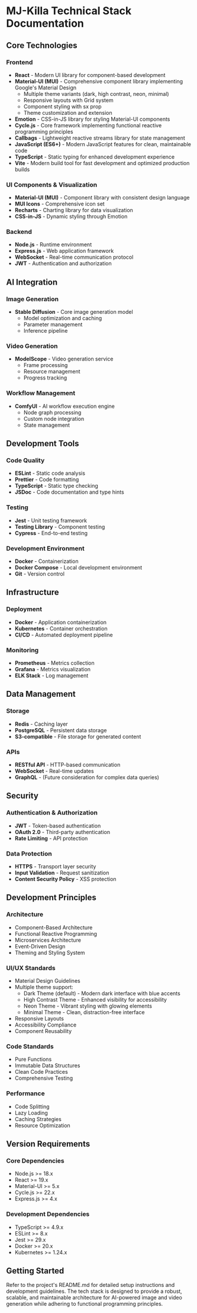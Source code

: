 # MJ-Killa Technical Stack Documentation

## Core Technologies

### Frontend
- **React** - Modern UI library for component-based development
- **Material-UI (MUI)** - Comprehensive component library implementing Google's Material Design
  - Multiple theme variants (dark, high contrast, neon, minimal)
  - Responsive layouts with Grid system
  - Component styling with sx prop
  - Theme customization and extension
- **Emotion** - CSS-in-JS library for styling Material-UI components
- **Cycle.js** - Core framework implementing functional reactive programming principles
- **Callbags** - Lightweight reactive streams library for state management
- **JavaScript (ES6+)** - Modern JavaScript features for clean, maintainable code
- **TypeScript** - Static typing for enhanced development experience
- **Vite** - Modern build tool for fast development and optimized production builds

### UI Components & Visualization
- **Material-UI (MUI)** - Component library with consistent design language
- **MUI Icons** - Comprehensive icon set
- **Recharts** - Charting library for data visualization
- **CSS-in-JS** - Dynamic styling through Emotion

### Backend
- **Node.js** - Runtime environment
- **Express.js** - Web application framework
- **WebSocket** - Real-time communication protocol
- **JWT** - Authentication and authorization

## AI Integration

### Image Generation
- **Stable Diffusion** - Core image generation model
  - Model optimization and caching
  - Parameter management
  - Inference pipeline

### Video Generation
- **ModelScope** - Video generation service
  - Frame processing
  - Resource management
  - Progress tracking

### Workflow Management
- **ComfyUI** - AI workflow execution engine
  - Node graph processing
  - Custom node integration
  - State management

## Development Tools

### Code Quality
- **ESLint** - Static code analysis
- **Prettier** - Code formatting
- **TypeScript** - Static type checking
- **JSDoc** - Code documentation and type hints

### Testing
- **Jest** - Unit testing framework
- **Testing Library** - Component testing
- **Cypress** - End-to-end testing

### Development Environment
- **Docker** - Containerization
- **Docker Compose** - Local development environment
- **Git** - Version control

## Infrastructure

### Deployment
- **Docker** - Application containerization
- **Kubernetes** - Container orchestration
- **CI/CD** - Automated deployment pipeline

### Monitoring
- **Prometheus** - Metrics collection
- **Grafana** - Metrics visualization
- **ELK Stack** - Log management

## Data Management

### Storage
- **Redis** - Caching layer
- **PostgreSQL** - Persistent data storage
- **S3-compatible** - File storage for generated content

### APIs
- **RESTful API** - HTTP-based communication
- **WebSocket** - Real-time updates
- **GraphQL** - (Future consideration for complex data queries)

## Security

### Authentication & Authorization
- **JWT** - Token-based authentication
- **OAuth 2.0** - Third-party authentication
- **Rate Limiting** - API protection

### Data Protection
- **HTTPS** - Transport layer security
- **Input Validation** - Request sanitization
- **Content Security Policy** - XSS protection

## Development Principles

### Architecture
- Component-Based Architecture
- Functional Reactive Programming
- Microservices Architecture
- Event-Driven Design
- Theming and Styling System

### UI/UX Standards
- Material Design Guidelines
- Multiple theme support:
  - Dark Theme (default) - Modern dark interface with blue accents
  - High Contrast Theme - Enhanced visibility for accessibility
  - Neon Theme - Vibrant styling with glowing elements
  - Minimal Theme - Clean, distraction-free interface
- Responsive Layouts
- Accessibility Compliance
- Component Reusability

### Code Standards
- Pure Functions
- Immutable Data Structures
- Clean Code Practices
- Comprehensive Testing

### Performance
- Code Splitting
- Lazy Loading
- Caching Strategies
- Resource Optimization

## Version Requirements

### Core Dependencies
- Node.js >= 18.x
- React >= 19.x
- Material-UI >= 5.x
- Cycle.js >= 22.x
- Express.js >= 4.x

### Development Dependencies
- TypeScript >= 4.9.x
- ESLint >= 8.x
- Jest >= 29.x
- Docker >= 20.x
- Kubernetes >= 1.24.x

## Getting Started

Refer to the project's README.md for detailed setup instructions and development guidelines. The tech stack is designed to provide a robust, scalable, and maintainable architecture for AI-powered image and video generation while adhering to functional programming principles.